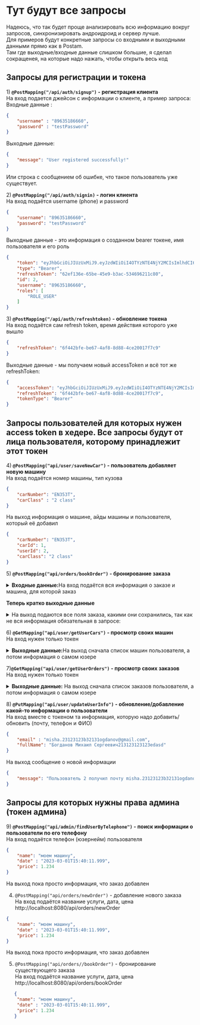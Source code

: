 # Тут будут все запросы

Надеюсь, что так будет проще анализировать всю информацию вокруг запросов, синхронизировать андроидроид и сервер
лучше.  
Для примеров будут конкретные запросы со входными и выходными данными прямо как в Postam.  
Там где выходные/входные данные слишком большие, я сделал сокращенея, на которые надо нажать, чтобы открыть весь код

## Запросы для регистрации и токена

1)<strong> ```@PostMapping("/api/auth/signup")``` - регистрация клиента</strong>  
На вход подается джейсон с информации о клиенте, а пример запроса:  
Входные данные :

```json
{
    "username" : "89635186660",
    "password" : "testPassword"
}
``` 

Выходные данные:

```json
{
    "message": "User registered successfully!"
}
```

Или строка с сообщением об ошибке, что такое пользователь уже существует.

2)<strong> ```@PostMapping("/api/auth/signin)``` - логин клиента</strong>  
На вход подаётся username (phone) и password

```json
{
    "username": "89635186660",
    "password": "testPassword"
}
```

Выходные данные - это информация о созданном bearer токене, имя пользователя и его роль

```json
{
    "token": "eyJhbGciOiJIUzUxMiJ9.eyJzdWIiOiI4OTYzNTE4NjY2MCIsImlhdCI6MTY4MTgxNDk5NiwiZXhwIjoxNjgxODIwOTk2fQ.-tYEHbjGR_vWcfKcB-klbJ0EM4bdUTlyGJLeOIJ5ikqarCs15dpnkpKniAgU20GM8wc83Jfq6aE_OvykLjnxSQ",
    "type": "Bearer",
    "refreshToken": "62ef136e-65be-45e9-b3ac-534696211c80",
    "id": 2,
    "username": "89635186660",
    "roles": [
        "ROLE_USER"
    ]
}
```

3)<strong> ```@PostMapping("/api/auth/refreshtoken)``` - обновление токена</strong>  
На вход подаётся сам refresh token, время действия которого уже вышло

```json
{
    "refreshToken": "6f442bfe-be67-4af8-8d88-4ce20017f7c9"
}
```

Выходные данные - мы получаем новый accessToken и всё тот же refreshToken:

```json
{
    "accessToken": "eyJhbGciOiJIUzUxMiJ9.eyJzdWIiOiI4OTYzNTE4NjY2MCIsImlhdCI6MTY4MTgxNTg1NCwiZXhwIjoxNjgxODIxODU0fQ.vUj_6JTHyLmpx3VqwMwd5HU8QYlLO0_mnqArlZRAaNGig2PAURYLLkRtmHAbHSrCsbTLE--yHKQ0-h0-OhyJIA",
    "refreshToken": "6f442bfe-be67-4af8-8d88-4ce20017f7c9",
    "tokenType": "Bearer"
}
```

## Запросы пользователей для которых нужен access token в хедере. Все запросы будут от лица пользователя, которому принадлежит этот токен

4)<strong> ```@PostMapping("api/user/saveNewCar")``` - пользователь добавляет новую машину</strong>  
На вход подаётся номер машины, тип кузова

```json
{
    "carNumber": "EN353T",
    "carClass" : "2 class"
}
 ```

На выход информация о машине, айды машины и пользователя, который её добавил

```json
{
    "carNumber": "EN353T",
    "carId": 1,
    "userId": 2,
    "carClass": "2 class"
}
```

5)<strong> ```@PostMapping("api/orders/bookOrder")``` - бронирование заказа</strong>
<details>
  <summary><strong>Входные данные:</strong>На вход подаётся вся информация о заказе и машина, для которой заказ</summary>
  <p>

```json
{
    "administrator" : "Lesha22",
    "price":1.23,
    "startTime" : "2023-03-01T10:22:11.0+07",
    "endTime" : "2023-03-01T14:53:11.0+07",
    "name" : "moem car",
    "bonuses": 0,
    "specialist": "Misha22",
    "boxNumber":2,
    "autoId" : 1
}
```

  </p>
</details>

<strong>Теперь кратко выходные данные</strong>
<details>
  <summary>На выход подаются все поля заказа, какими они сохранились, так как не вся информация обязательная в запросе:</summary>
  <p>

```json
{
    "id": 1,
    "price": 1.23,
    "name": "moem car",
    "startTime": "2023-03-01T03:22:11.000+00:00",
    "endTime": "2023-03-01T07:53:11.000+00:00",
    "administrator": "Lesha22",
    "specialist": "Misha22",
    "boxNumber": 2,
    "bonuses": 0,
    "booked": true,
    "executed": false,
    "comments": null,
    "userId": 2
}
```

  </p>
</details>

6)<strong> ```@GetMapping("api/user/getUserCars")``` - просмотр своих машин</strong>  
На вход нужен только токен
<details>
  <summary><strong>Выходные данные:</strong>На выход сначала список машин пользователя, а потом информация о самом юзере</summary>
  <p>

```json
{
    "autoList": [
        {
            "id": 1,
            "carNumber": "EN353T",
            "carClass": "2 class"
        },
        {
            "id": 2,
            "carNumber": "УП333T",
            "carClass": "1 class"
        }
    ],
    "user": {
        "id": 2,
        "username": "89635186660",
        "phone": "89635186660",
        "email": null,
        "bonuses": 100,
        "fullName": null
    }
}
```

  </p>
</details>

7)<strong>```@GetMapping("api/user/getUserOrders")``` - просмотр своих заказов</strong>  
На вход нужен только токен
<details>
  <summary><strong>Выходные данные:</strong> На выход сначала список заказов пользователя, а потом информация о самом юзере</summary>
  <p>

```json
{
    "orders": [
        {
            "id": 1,
            "price": 1.23,
            "name": "moem car",
            "startTime": "2023-03-01T03:22:11.000+00:00",
            "endTime": "2023-03-01T07:53:11.000+00:00",
            "administrator": "Lesha22",
            "specialist": "Misha22",
            "boxNumber": 2,
            "bonuses": 0,
            "booked": true,
            "executed": false,
            "comments": null,
            "auto": {
                "id": 1,
                "carNumber": "EN353T",
                "carClass": "2 class"
            },
            "user": {
                "id": 2,
                "username": "89635186660",
                "phone": "89635186660",
                "email": null,
                "bonuses": 100,
                "fullName": null
            }
        },
        {
            "id": 2,
            "price": 1.23,
            "name": "moem car",
            "startTime": "2023-03-01T03:22:11.000+00:00",
            "endTime": "2023-03-01T07:53:11.000+00:00",
            "administrator": "Sasha",
            "specialist": "Andrei",
            "boxNumber": 2,
            "bonuses": 0,
            "booked": true,
            "executed": false,
            "comments": null,
            "auto": {
                "id": 2,
                "carNumber": "УП333T",
                "carClass": "1 class"
            },
            "user": {
                "id": 2,
                "username": "89635186660",
                "phone": "89635186660",
                "email": null,
                "bonuses": 100,
                "fullName": null
            }
        }
    ]
}
```

  </p>
</details>

8)<strong> ```@PutMapping("api/user/updateUserInfo")``` - обновление/добавление какой-то информации о
пользователи</strong>  
На вход вместе с токеном та информация, которую надо добавить/обновить (почту, телефон и ФИО)

```json
{
    "email" : "misha.23123123b32131ogdanov@gmail.com",
    "fullName": "Богданов Михаил Сергеевич213123123123edasd"
}
```

На выход сообщение о новой информации

```json
{
    "message": "Пользователь 2 получил почту misha.23123123b32131ogdanov@gmail.com и новый телефон null"
}
```

## Запросы для которых нужны права админа (токен админа)

9)<strong> ```@PostMapping("api/admin/findUserByTelephone")``` - поиск информации о пользователи по его
телефону</strong>  
На вход подаётся телефон (юзернейм) пользователя

```json
{
    "name": "моем машину",
    "date" : "2023-03-01T15:40:11.999",
    "price": 1.234
}
```

На выход пока просто информация, что заказ добавлен

4) ```@PostMapping("api/orders/newOrder")``` - добавление нового заказа\
   На вход подаётся название услуги, дата, цена\
   http://localhost:8080/api/orders/newOrder

```json
{
    "name": "моем машину",
    "date" : "2023-03-01T15:40:11.999",
    "price": 1.234
}
```

На выход пока просто информация, что заказ добавлен

5) ```@PostMapping("api/orders//bookOrder")``` - бронирование существующего заказа\
   На вход подаётся название услуги, дата, цена\
   http://localhost:8080/api/orders/bookOrder

```json
   {
    "name": "моем машину",
    "date" : "2023-03-01T15:40:11.999",
    "price": 1.234
   }
```
